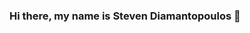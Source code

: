 ### Hi there, my name is Steven Diamantopoulos 👋

<!--
**Stavroz96/Stavroz96** is a ✨ _special_ ✨ repository because its `README.md` (this file) appears on your GitHub profile.

Here are some ideas to get you started:

- 🔭 I’m currently working on my software program for my business
- 🌱 I’m currently learning how to code better and think like a developed
- 👯 I’m looking to collaborate with more experience developers
- 🤔 I’m looking for help with growing my knowledge
- 💬 Ask me about my hobbies
- 📫 How to reach me: D1am0nd96@hotmail.com
- 😄 Pronouns: He/Him
- ⚡ Fun fact: Loves snowboarding
-->

